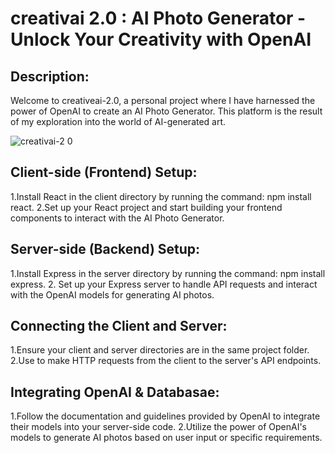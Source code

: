 # creativai 2.0 : AI Photo Generator - Unlock Your Creativity with OpenAI

## Description:
Welcome to creativeai-2.0, a personal project where I have harnessed the power of OpenAI to create an AI Photo Generator. This platform is the result of my exploration into the world of AI-generated art.

 ![creativai-2 0](https://github.com/Nyx1on/creativeai-2.0/assets/75667684/6a8fd9fc-e640-433a-92a9-7a087b524563)


## Client-side (Frontend) Setup:

1.Install React in the client directory by running the command: npm install react.
2.Set up your React project and start building your frontend components to interact with the AI Photo Generator.
## Server-side (Backend) Setup:

1.Install Express in the server directory by running the command: npm install express.
2. Set up your Express server to handle API requests and interact with the OpenAI models for generating AI photos.

## Connecting the Client and Server:
1.Ensure your client and server directories are in the same project folder.
2.Use to make HTTP requests from the client to the server's API endpoints.
## Integrating OpenAI & Databasae:

1.Follow the documentation and guidelines provided by OpenAI to integrate their models into your server-side code.
2.Utilize the power of OpenAI's models to generate AI photos based on user input or specific requirements.
